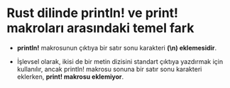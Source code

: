 # Rust dilinde println! ve print! makroları arasındaki temel fark

- **println!** makrosunun çıktıya bir satır sonu karakteri **(\n) eklemesidir**.


- İşlevsel olarak, ikisi de bir metin dizisini standart çıktıya yazdırmak için kullanılır, ancak println! makrosu sonuna bir satır sonu karakteri eklerken, **print! makrosu eklemiyor**.




